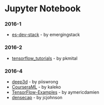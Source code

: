 # Jupyter Notebook


### 2016-1
- [es-dev-stack](https://github.com/emergingstack/es-dev-stack) - by emergingstack

### 2016-2
- [tensorflow_tutorials](https://github.com/pkmital/tensorflow_tutorials) - by pkmital

### 2016-4
- [deep3d](https://github.com/piiswrong/deep3d) - by piiswrong
- [CourseraML](https://github.com/kaleko/CourseraML) - by kaleko
- [TensorFlow-Examples](https://github.com/aymericdamien/TensorFlow-Examples) - by aymericdamien
- [densecap](https://github.com/jcjohnson/densecap) - by jcjohnson
